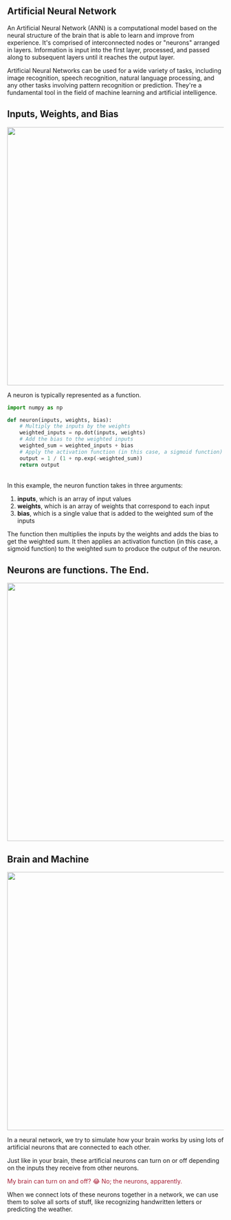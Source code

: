 ## Artificial Neural Network

An Artificial Neural Network (ANN) is a computational model based on the neural structure of the brain that is able to learn and improve from experience. It's comprised of interconnected nodes or "neurons" arranged in layers. Information is input into the first layer, processed, and passed along to subsequent layers until it reaches the output layer. 

Artificial Neural Networks can be used for a wide variety of tasks, including image recognition, speech recognition, natural language processing, and any other tasks involving pattern recognition or prediction. They're a fundamental tool in the field of machine learning and artificial intelligence.

## Inputs, Weights, and Bias

<img src="https://assets-global.website-files.com/5d7b77b063a9066d83e1209c/614fc05e2486109794ed3bdc_neuron.png" width="600">

A neuron is typically represented as a function.

```python
import numpy as np

def neuron(inputs, weights, bias):
    # Multiply the inputs by the weights
    weighted_inputs = np.dot(inputs, weights)
    # Add the bias to the weighted inputs
    weighted_sum = weighted_inputs + bias
    # Apply the activation function (in this case, a sigmoid function)
    output = 1 / (1 + np.exp(-weighted_sum))
    return output
```

<br>
In this example, the neuron function takes in three arguments:

1. **inputs**, which is an array of input values
2. **weights**, which is an array of weights that correspond to each input
3. **bias**, which is a single value that is added to the weighted sum of the inputs

The function then multiplies the inputs by the weights and adds the bias to get the weighted sum. It then applies an activation function (in this case, a sigmoid function) to the weighted sum to produce the output of the neuron.

## Neurons are functions. The End.

<img src="https://sds-platform-private.s3-us-east-2.amazonaws.com/uploads/47_blog_image_2.png" width="600">

## Brain and Machine

<img src="https://miro.medium.com/max/610/1*SJPacPhP4KDEB1AdhOFy_Q.png" width="600">

In a neural network, we try to simulate how your brain works by using lots of artificial neurons that are connected to each other.

Just like in your brain, these artificial neurons can turn on or off depending on the inputs they receive from other neurons.

<span style="color:#a71f36;">My brain can turn on and off? 😂  No; the neurons, apparently.</span>

When we connect lots of these neurons together in a network, we can use them to solve all sorts of stuff, like recognizing handwritten letters or predicting the weather.

<br>
